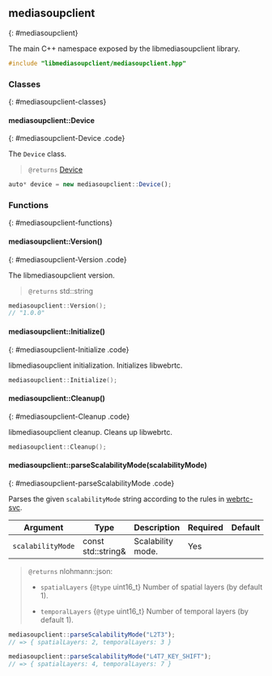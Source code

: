 ## mediasoupclient
{: #mediasoupclient}

<section markdown="1">

The main C++ namespace exposed by the libmediasoupclient library.

```c++
#include "libmediasoupclient/mediasoupclient.hpp"
```

</section>


### Classes
{: #mediasoupclient-classes}

<section markdown="1">

#### mediasoupclient::Device
{: #mediasoupclient-Device .code}

The `Device` class.

> `@returns` [Device](#Device)

```javascript
auto* device = new mediasoupclient::Device();
```

</section>


### Functions
{: #mediasoupclient-functions}

<section markdown="1">

#### mediasoupclient::Version()
{: #mediasoupclient-Version .code}

The libmediasoupclient version.

> `@returns` std::string

```c++
mediasoupclient::Version();
// "1.0.0"
```

#### mediasoupclient::Initialize()
{: #mediasoupclient-Initialize .code}

libmediasoupclient initialization. Initializes libwebrtc.

```c++
mediasoupclient::Initialize();
```

#### mediasoupclient::Cleanup()
{: #mediasoupclient-Cleanup .code}

libmediasoupclient cleanup. Cleans up libwebrtc.

```c++
mediasoupclient::Cleanup();
```

#### mediasoupclient::parseScalabilityMode(scalabilityMode)
{: #mediasoupclient-parseScalabilityMode .code}

Parses the given `scalabilityMode` string according to the rules in [webrtc-svc](https://w3c.github.io/webrtc-svc/).

<div markdown="1" class="table-wrapper L3">

Argument   | Type    | Description | Required | Default 
---------- | ------- | ----------- | -------- | ----------
`scalabilityMode` | const std::string& | Scalability mode. | Yes |

</div>

> `@returns` nlohmann::json:
> 
> * `spatialLayers` {`@type` uint16_t} Number of spatial layers (by default 1).
>
> * `temporalLayers` {`@type` uint16_t} Number of temporal layers (by default 1).

```javascript
mediasoupclient::parseScalabilityMode("L2T3");
// => { spatialLayers: 2, temporalLayers: 3 }

mediasoupclient::parseScalabilityMode("L4T7_KEY_SHIFT");
// => { spatialLayers: 4, temporalLayers: 7 }
```

</section>

